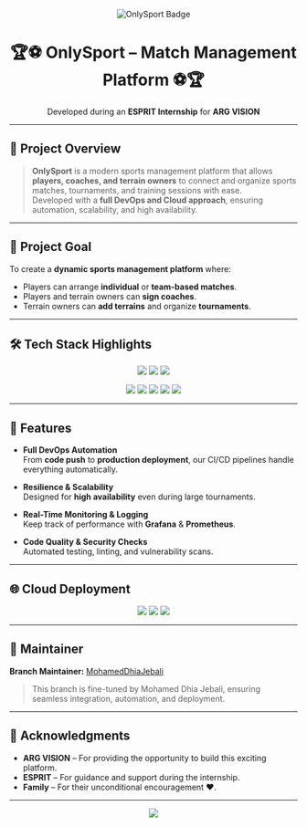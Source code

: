 <!-- Project Title Banner -->
<p align="center">
  <img src="https://img.shields.io/badge/OnlySport-Match%20Management-blue?style=for-the-badge&logo=sports" alt="OnlySport Badge" />
</p>

<h1 align="center">🏆⚽ OnlySport – Match Management Platform ⚽🏆</h1>

<p align="center">
  Developed during an <b>ESPRIT Internship</b> for <b>ARG VISION</b>  
</p>

---

## 📜 Project Overview

> **OnlySport** is a modern sports management platform that allows **players, coaches, and terrain owners** to connect and organize sports matches, tournaments, and training sessions with ease.  
> Developed with a **full DevOps and Cloud approach**, ensuring automation, scalability, and high availability.

---

## 🎯 Project Goal

To create a **dynamic sports management platform** where:
- Players can arrange **individual** or **team-based matches**.
- Players and terrain owners can **sign coaches**.
- Terrain owners can **add terrains** and organize **tournaments**.

---

## 🛠 Tech Stack Highlights

<p align="center">
  <img src="https://img.shields.io/badge/Django-Backend%20Development-092E20?style=for-the-badge&logo=django" />
  <img src="https://img.shields.io/badge/Flutter-Mobile%20Frontend-02569B?style=for-the-badge&logo=flutter" />
  <img src="https://img.shields.io/badge/Angular-Web%20Frontend-DD0031?style=for-the-badge&logo=angular" />
</p>

<p align="center">
  <img src="https://img.shields.io/badge/Docker-Containerization-2496ED?style=for-the-badge&logo=docker" />
  <img src="https://img.shields.io/badge/Kubernetes-Orchestration-326CE5?style=for-the-badge&logo=kubernetes" />
  <img src="https://img.shields.io/badge/Jenkins-CI%2FCD-D24939?style=for-the-badge&logo=jenkins" />
  <img src="https://img.shields.io/badge/Terraform-IaC-844FBA?style=for-the-badge&logo=terraform" />
  <img src="https://img.shields.io/badge/Ansible-Automation-EE0000?style=for-the-badge&logo=ansible" />
</p>

---

## 🚀 Features

- **Full DevOps Automation**  
  From **code push** to **production deployment**, our CI/CD pipelines handle everything automatically.

- **Resilience & Scalability**  
  Designed for **high availability** even during large tournaments.

- **Real-Time Monitoring & Logging**  
  Keep track of performance with **Grafana** & **Prometheus**.

- **Code Quality & Security Checks**  
  Automated testing, linting, and vulnerability scans.

---

## 🌐 Cloud Deployment

<p align="center">
  <img src="https://img.shields.io/badge/Microsoft%20Azure-Cloud%20Hosting-0078D4?style=for-the-badge&logo=microsoftazure" />
  <img src="https://img.shields.io/badge/Grafana-Monitoring-F46800?style=for-the-badge&logo=grafana" />
  <img src="https://img.shields.io/badge/Prometheus-Metrics-E6522C?style=for-the-badge&logo=prometheus" />
</p>

---

## 🎨 Maintainer

**Branch Maintainer:** [MohamedDhiaJebali](https://github.com/MDJ-GitHub)  
> This branch is fine-tuned by Mohamed Dhia Jebali, ensuring seamless integration, automation, and deployment.

---

## 📢 Acknowledgments

- **ARG VISION** – For providing the opportunity to build this exciting platform.  
- **ESPRIT** – For guidance and support during the internship.  
- **Family** – For their unconditional encouragement ❤️.

---

<p align="center">
  <img src="https://img.shields.io/badge/DevOps%20Lovers-💙-brightgreen?style=for-the-badge" />
</p>

